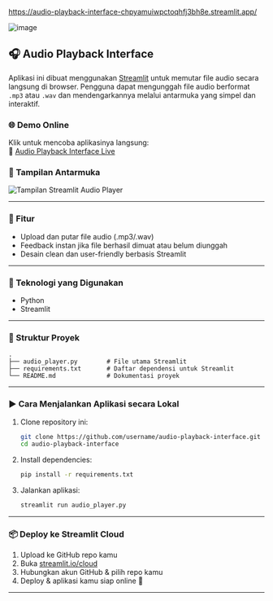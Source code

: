 https://audio-playback-interface-chpyamuiwpctoqhfj3bh8e.streamlit.app/

![image](https://github.com/user-attachments/assets/d25b81bb-ca0e-4458-b484-2ad232adbff4)


## 🎧 Audio Playback Interface

Aplikasi ini dibuat menggunakan [Streamlit](https://streamlit.io/) untuk memutar file audio secara langsung di browser. Pengguna dapat mengunggah file audio berformat `.mp3` atau `.wav` dan mendengarkannya melalui antarmuka yang simpel dan interaktif.

### 🌐 Demo Online
Klik untuk mencoba aplikasinya langsung:  
🔗 [Audio Playback Interface Live](https://audio-playback-interface-chpyamuiwpctoqhfj3bh8e.streamlit.app/)

### 📸 Tampilan Antarmuka
![Tampilan Streamlit Audio Player](https://github.com/user-attachments/assets/d25b81bb-ca0e-4458-b484-2ad232adbff4)

---

### 🚀 Fitur
- Upload dan putar file audio (.mp3/.wav)
- Feedback instan jika file berhasil dimuat atau belum diunggah
- Desain clean dan user-friendly berbasis Streamlit

---

### 🧰 Teknologi yang Digunakan
- Python
- Streamlit

---

### 📂 Struktur Proyek

```
.
├── audio_player.py        # File utama Streamlit
├── requirements.txt       # Daftar dependensi untuk Streamlit
└── README.md              # Dokumentasi proyek
```

---

### ▶️ Cara Menjalankan Aplikasi secara Lokal

1. Clone repository ini:
   ```bash
   git clone https://github.com/username/audio-playback-interface.git
   cd audio-playback-interface
   ```

2. Install dependencies:
   ```bash
   pip install -r requirements.txt
   ```

3. Jalankan aplikasi:
   ```bash
   streamlit run audio_player.py
   ```

---

### 📦 Deploy ke Streamlit Cloud

1. Upload ke GitHub repo kamu
2. Buka [streamlit.io/cloud](https://streamlit.io/cloud)
3. Hubungkan akun GitHub & pilih repo kamu
4. Deploy & aplikasi kamu siap online 🚀

---



